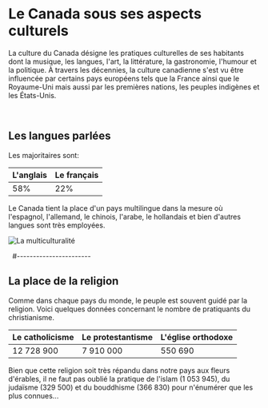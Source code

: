 # Le Canada sous ses aspects culturels

 La culture du Canada désigne les pratiques culturelles de ses habitants dont la musique, les langues, l'art, la littérature, la gastronomie, l'humour et la politique. 
 À travers les décennies, la culture canadienne s'est vu être influencée par certains pays européens tels que la France ainsi que le Royaume-Uni mais aussi par les premières nations, les peuples indigènes et les États-Unis. 
 
 &nbsp;
 
 ## Les langues parlées 

Les majoritaires sont:  
 
 L'anglais | Le français
 --------- | ----------
 58%       |    22%
 
 Le Canada tient la place d'un pays multilingue dans la mesure où l'espagnol, l'allemand, le chinois, l'arabe, le hollandais et bien d'autres langues sont très employées. 
 
 ![La multiculturalité](https://i.pinimg.com/564x/84/27/71/842771c5894b1bfd08f541f247407d0f.jpg)
 
 &nbsp;
 #-----------------------
 
 ## La place de la religion 
 
 Comme dans chaque pays du monde, le peuple est souvent guidé par la religion. Voici quelques données concernant le nombre de pratiquants du christianisme. 
 
 Le catholicisme | Le protestantisme | L'église orthodoxe 
 --------------  |   -------------   | ------------
 12 728 900      | 7 910 000         | 550 690
 

Bien que cette religion soit très répandu dans notre pays aux fleurs d'érables, il ne faut pas oublié la pratique de l'islam (1 053 945), du judaïsme (329 500) et du bouddhisme (366 830) pour n'énumérer que les plus connues...



